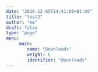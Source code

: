 ```yaml
---
date: "2016-12-05T14:41:00+01:00"
title: "test2"
author: "me"
draft: false
type: "page"
menu:
     main:
        name: "Downloads"
        weight: 6
        identifier: "downloads"
---
```

